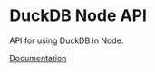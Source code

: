 # DuckDB Node API

API for using DuckDB in Node.

[Documentation](https://github.com/duckdb/duckdb-node-neo)
